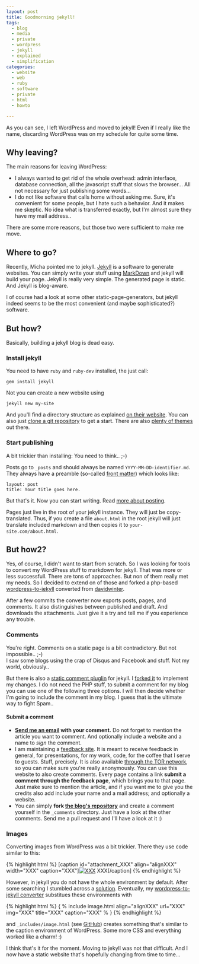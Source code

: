 ```yaml
---
layout: post
title: Goodmorning jekyll!
tags:
  - blog
  - media
  - private
  - wordpress
  - jekyll
  - explained
  - simplification
categories:
  - website
  - web
  - ruby
  - software
  - private
  - html
  - howto

---
```


As you can see, I left WordPress and moved to jekyll!
Even if I really like the name, discarding WordPress was on my schedule for quite some time.

## Why leaving?
The main reasons for leaving WordPress:

* I always wanted to get rid of the whole overhead: admin interface, database connection, all the javascript stuff that slows the browser... All not necessary for just publishing some words...
* I do not like software that calls home without asking me. Sure, it's convenient for some people, but I hate such a behavior. And it makes me skeptic. No idea what is transferred exactly, but I'm almost sure they have my mail address..

There are some more reasons, but those two were sufficient to make me move.

## Where to go?

Recently, Micha pointed me to jekyll. [Jekyll](http://jekyllrb.com/) is a software to generate websites. You can simply write your stuff using [MarkDown](https://en.wikipedia.org/wiki/Markdown) and jekyll will build your page. Jekyll is really very simple. The generated page is static. And Jekyll is blog-aware.

I of course had a look at some other static-page-generators, but jekyll indeed seems to be the most convenient (and maybe sophisticated?) software.


## But how?

Basically, building a jekyll blog is dead easy.

### Install jekyll

You need to have `ruby` and `ruby-dev` installed, the just call:

    gem install jekyll

Not you can create a new website using

    jekyll new my-site

And you'll find a directory structure as explained [on their website](http://jekyllrb.com/docs/structure/).
You can also just [clone a git repository](https://github.com/plusjade/jekyll-bootstrap) to get a start. There are also [plenty of themes](http://jekyllthemes.org/) out there.


### Start publishing

A bit trickier than installing: You need to think.. ;-)

Posts go to `_posts` and should always be named `YYYY-MM-DD-identifier.md`. They always have a preamble (so-called [front matter](http://jekyllrb.com/docs/frontmatter/)) which looks like:

~~~~~
layout: post
title: Your title goes here.
~~~~~

But that's it. Now you can start writing. Read [more about posting](http://jekyllrb.com/docs/posts/).

Pages just live in the root of your jekyll instance. They will just be copy-translated. Thus, if you create a file `about.html` in the root jekyll will just translate included markdown and then copies it to `your-site.com/about.html`.



## But how2?

Yes, of course, I didn't want to start from scratch.
So I was looking for tools to convert my WordPress stuff to markdown for jekyll.
That was more or less successfull. There are tons of approaches. But non of them really met my needs. So I decided to extend on of those and forked a php-based [wordpress-to-jekyll](https://github.com/binfalse/wordpress-to-jekyll) converted from [davidwinter](https://github.com/davidwinter/wordpress-to-jekyll).

After a few commits the converter now exports posts, pages, and comments. It also distinguishes between published and draft. And downloads the attachments. Just give it a try and tell me if you experience any trouble.

### Comments

You're right. Comments on a static page is a bit contradictory. But not impossible.. ;-)  
I saw some blogs using the crap of Disqus and Facebook and stuff. Not my world, obviously..

But there is also a [static comment pluglin](http://www.hezmatt.org/~mpalmer/blog/2011/07/19/static-comments-in-jekyll.html) for jekyll. I [forked it](https://github.com/binfalse/jekyll-static-comments) to implement my changes. I do not need the PHP stuff, to submit a comment for my blog you can use one of the following three options. I will then decide whether I'm going to include the comment in my blog. I guess that is the ultimate way to fight Spam..

#### Submit a comment

* **[Send me an email](/contact/) with your comment.** Do not forget to mention the article you want to comment. And optionally include a website and a name to *sign* the comment.
* I am maintaining a [feedback site](fb.binfalse.de/). It is meant to receive feedback in general, for presentations, for my work, code, for the coffee that I serve to guests. Stuff, precisely. It is also available [through the TOR network](http://3djgibyu5osi4na5.onion/), so you can make sure you're really anonymously. You can use this website to also create comments. Every page contains a link **submit a comment through the feedback page**, which brings you to that page. Just make sure to mention the article, and if you want me to give you the credits also add include your name and a mail address; and optionally a website.
* You can simply **fork [the blog's repository](https://github.com/binfalse/binfalse.de)** and create a comment yourself in the `_comments` directory. Just have a look at the other comments. Send me a pull request and I'll have a look at it :)

### Images

Converting images from WordPress was a bit trickier.
There they use code similar to this:

{% highlight html %}
[caption id="attachment_XXX" align="alignXXX" width="XXX" caption="XXX"]<a href="XXX"><img src="XXX" alt="XXX" title="XXX" width="XXX" height="XXX" class="size-thumbnail wp-image-XXX" /></a> XXX[/caption]
{% endhighlight %}

However, in jekyll you do not have the whole environment by default.
After some searching I stumbled across a [solution](http://codingtips.kanishkkunal.in/image-caption-jekyll/).
Eventually, my [wordpress-to-jekyll converter](https://github.com/binfalse/wordpress-to-jekyll) substitues these environments with

{% highlight html %}
{ % include image.html align="alignXXX" url="XXX" img="XXX" title="XXX" caption="XXX" % }
{% endhighlight %}


and `_includes/image.html` (see [GitHub](https://github.com/binfalse/binfalse.de/blob/master/_includes/image.html)) creates something that's similar to the caption environment of WordPress. Some more CSS and everything worked like a charm! :)

I think that's it for the moment. Moving to jekyll was not that difficult. And I now have a static website that's hopefully changing from time to time...
